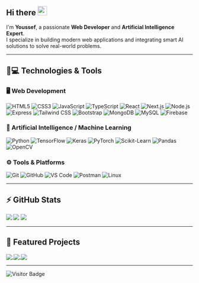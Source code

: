 ## Hi there <img src="https://media.giphy.com/media/hvRJCLFzcasrR4ia7z/giphy.gif" width="25px">

I'm **Youssef**, a passionate **Web Developer** and **Artificial Intelligence Expert**.  
I specialize in building modern web applications and integrating smart AI solutions to solve real-world problems.

---

## 🚀💻 Technologies & Tools

### 🖥 Web Development
![HTML5](https://img.shields.io/badge/HTML5-black?style=flat-square&logo=html5)
![CSS3](https://img.shields.io/badge/CSS3-black?style=flat-square&logo=css3)
![JavaScript](https://img.shields.io/badge/JavaScript-black?style=flat-square&logo=javascript)
![TypeScript](https://img.shields.io/badge/TypeScript-black?style=flat-square&logo=typescript)
![React](https://img.shields.io/badge/React-black?style=flat-square&logo=react)
![Next.js](https://img.shields.io/badge/Next.js-black?style=flat-square&logo=next.js)
![Node.js](https://img.shields.io/badge/Node.js-black?style=flat-square&logo=node.js)
![Express](https://img.shields.io/badge/Express-black?style=flat-square&logo=express)
![Tailwind CSS](https://img.shields.io/badge/TailwindCSS-black?style=flat-square&logo=tailwind-css)
![Bootstrap](https://img.shields.io/badge/Bootstrap-black?style=flat-square&logo=bootstrap)
![MongoDB](https://img.shields.io/badge/MongoDB-black?style=flat-square&logo=mongodb)
![MySQL](https://img.shields.io/badge/MySQL-black?style=flat-square&logo=mysql)
![Firebase](https://img.shields.io/badge/Firebase-black?style=flat-square&logo=firebase)

### 🤖 Artificial Intelligence / Machine Learning
![Python](https://img.shields.io/badge/Python-black?style=flat-square&logo=python)
![TensorFlow](https://img.shields.io/badge/TensorFlow-black?style=flat-square&logo=tensorflow)
![Keras](https://img.shields.io/badge/Keras-black?style=flat-square&logo=keras)
![PyTorch](https://img.shields.io/badge/PyTorch-black?style=flat-square&logo=pytorch)
![Scikit-Learn](https://img.shields.io/badge/Scikit--Learn-black?style=flat-square&logo=scikit-learn)
![Pandas](https://img.shields.io/badge/Pandas-black?style=flat-square&logo=pandas)
![OpenCV](https://img.shields.io/badge/OpenCV-black?style=flat-square&logo=opencv)

### ⚙️ Tools & Platforms
![Git](https://img.shields.io/badge/Git-black?style=flat-square&logo=git)
![GitHub](https://img.shields.io/badge/GitHub-black?style=flat-square&logo=github)
![VS Code](https://img.shields.io/badge/VS%20Code-black?style=flat-square&logo=visual-studio-code)
![Postman](https://img.shields.io/badge/Postman-black?style=flat-square&logo=postman)
![Linux](https://img.shields.io/badge/Linux-black?style=flat-square&logo=linux)

---

## ⚡ GitHub Stats

<img align="left" src="https://github-readme-stats.vercel.app/api?username=youssef&show_icons=true&count_private=true&theme=gruvbox" />
<img src="https://github-readme-stats.vercel.app/api/top-langs/?username=youssef&layout=compact&count_private=true&theme=gruvbox" />
<img src="https://github-readme-stats.vercel.app/api/wakatime?username=youssef&theme=gruvbox" />  

---

## 📌 Featured Projects

<a href="https://github.com/youssef/ai-chatbot" target="_blank">
  <img align="center" src="https://github-readme-stats.vercel.app/api/pin/?username=youssef&repo=ai-chatbot&theme=gruvbox" />
</a>

<a href="https://github.com/youssef/portfolio-website" target="_blank">
  <img align="center" src="https://github-readme-stats.vercel.app/api/pin/?username=youssef&repo=portfolio-website&theme=gruvbox" />
</a>

<a href="https://github.com/youssef/image-classifier" target="_blank">
  <img align="center" src="https://github-readme-stats.vercel.app/api/pin/?username=youssef&repo=image-classifier&theme=gruvbox" />
</a>

---

![Visitor Badge](https://visitor-badge.laobi.icu/badge?page_id=youssef.youssef)

